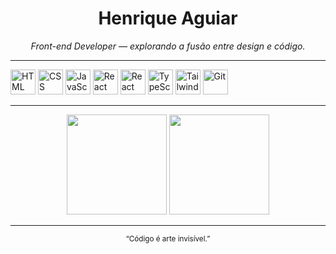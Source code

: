 <h1 align="center">Henrique Aguiar</h1>

<p align="center">
  <em>Front-end Developer — explorando a fusão entre design e código.</em>
</p>

---

<p align="left">
  <img src="https://cdn.jsdelivr.net/gh/devicons/devicon/icons/html5/html5-original.svg" height="40" alt="HTML" />
  <img src="https://cdn.jsdelivr.net/gh/devicons/devicon/icons/css3/css3-original.svg" height="40" alt="CSS" />
  <img src="https://cdn.jsdelivr.net/gh/devicons/devicon/icons/javascript/javascript-original.svg" height="40" alt="JavaScript" />
  <img src="https://cdn.jsdelivr.net/gh/devicons/devicon/icons/react/react-original.svg" height="40" alt="React" />
  <img src="https://cdn.jsdelivr.net/gh/devicons/devicon/icons/react/react-original.svg" height="40" alt="React Native" />
  <img src="https://cdn.jsdelivr.net/gh/devicons/devicon/icons/typescript/typescript-original.svg" height="40" alt="TypeScript" />
  <img src="https://cdn.jsdelivr.net/gh/devicons/devicon/icons/tailwindcss/tailwindcss-plain.svg" height="40" alt="TailwindCSS" />
  <img src="https://cdn.jsdelivr.net/gh/devicons/devicon/icons/git/git-original.svg" height="40" alt="Git" />
</p>

---

<div align="center">
  <img height="160em" src="https://github-readme-stats.vercel.app/api?username=Sants-Coder&show_icons=false&hide_title=true&hide_rank=true&hide=prs,issues&theme=github_dark_dimmed&count_private=true" />
  <img height="160em" src="https://github-readme-stats.vercel.app/api/top-langs/?username=Sants-Coder&layout=compact&theme=github_dark_dimmed&hide_title=true" />
</div>

---

<p align="center">
  <sub>“Código é arte invisível.”</sub>
</p>

